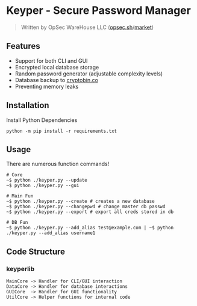 # Keyper - Secure Password Manager
> Written by OpSec WareHouse LLC ([opsec.sh](https://opsec.sh)/[market](https://opsec.market))

## Features
- Support for both CLI and GUI
- Encrypted local database storage
- Random password generator (adjustable complexity levels)
- Database backup to [cryptobin.co](https://cryptobin.co)
- Preventing memory leaks

## Installation
Install Python Dependencies
```
python -m pip install -r requirements.txt
```

## Usage
There are numerous function commands!
```
# Core
~$ python ./keyper.py --update
~$ python ./keyper.py --gui

# Main Fun
~$ python ./keyper.py --create # creates a new database
~$ python ./keyper.py --changepwd # change master db passwd
~$ python ./keyper.py --export # export all creds stored in db

# DB Fun
~$ python ./keyper.py --add_alias test@example.com | ~$ python ./keyper.py --add_alias username1
```

## Code Structure

### keyperlib
```
MainCore -> Handler for CLI/GUI interaction
DataCore -> Handler for database interactions
GUICore  -> Handler for GUI functionality
UtilCore -> Helper functions for internal code
```
